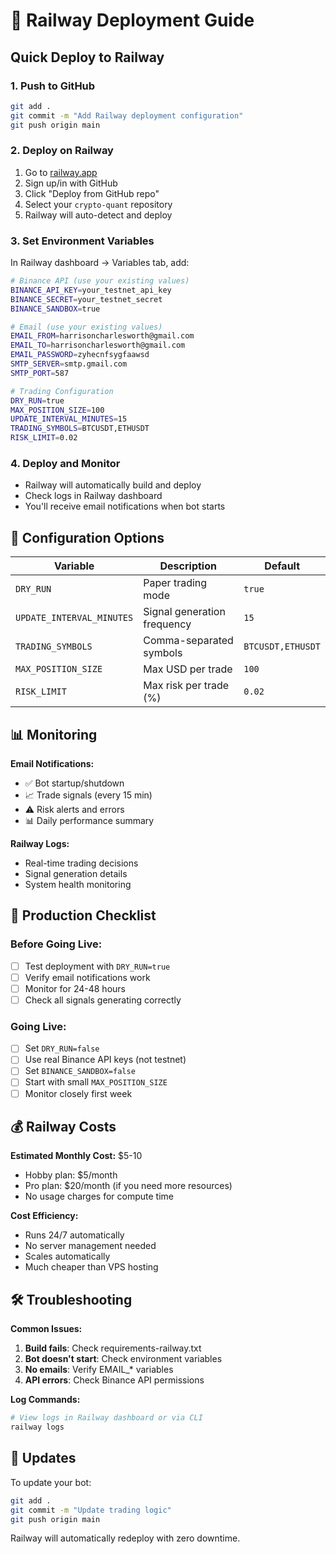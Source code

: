 # 🚂 Railway Deployment Guide

## Quick Deploy to Railway

### 1. **Push to GitHub**
```bash
git add .
git commit -m "Add Railway deployment configuration"
git push origin main
```

### 2. **Deploy on Railway**
1. Go to [railway.app](https://railway.app)
2. Sign up/in with GitHub
3. Click "Deploy from GitHub repo"
4. Select your `crypto-quant` repository
5. Railway will auto-detect and deploy

### 3. **Set Environment Variables**
In Railway dashboard → Variables tab, add:

```bash
# Binance API (use your existing values)
BINANCE_API_KEY=your_testnet_api_key
BINANCE_SECRET=your_testnet_secret
BINANCE_SANDBOX=true

# Email (use your existing values)
EMAIL_FROM=harrisoncharlesworth@gmail.com
EMAIL_TO=harrisoncharlesworth@gmail.com
EMAIL_PASSWORD=zyhecnfsygfaawsd
SMTP_SERVER=smtp.gmail.com
SMTP_PORT=587

# Trading Configuration
DRY_RUN=true
MAX_POSITION_SIZE=100
UPDATE_INTERVAL_MINUTES=15
TRADING_SYMBOLS=BTCUSDT,ETHUSDT
RISK_LIMIT=0.02
```

### 4. **Deploy and Monitor**
- Railway will automatically build and deploy
- Check logs in Railway dashboard
- You'll receive email notifications when bot starts

## 🔧 **Configuration Options**

| Variable | Description | Default |
|----------|-------------|---------|
| `DRY_RUN` | Paper trading mode | `true` |
| `UPDATE_INTERVAL_MINUTES` | Signal generation frequency | `15` |
| `TRADING_SYMBOLS` | Comma-separated symbols | `BTCUSDT,ETHUSDT` |
| `MAX_POSITION_SIZE` | Max USD per trade | `100` |
| `RISK_LIMIT` | Max risk per trade (%) | `0.02` |

## 📊 **Monitoring**

**Email Notifications:**
- ✅ Bot startup/shutdown
- 📈 Trade signals (every 15 min)
- ⚠️ Risk alerts and errors
- 📊 Daily performance summary

**Railway Logs:**
- Real-time trading decisions
- Signal generation details
- System health monitoring

## 🚀 **Production Checklist**

### **Before Going Live:**
- [ ] Test deployment with `DRY_RUN=true`
- [ ] Verify email notifications work
- [ ] Monitor for 24-48 hours
- [ ] Check all signals generating correctly

### **Going Live:**
- [ ] Set `DRY_RUN=false`
- [ ] Use real Binance API keys (not testnet)
- [ ] Set `BINANCE_SANDBOX=false`
- [ ] Start with small `MAX_POSITION_SIZE`
- [ ] Monitor closely first week

## 💰 **Railway Costs**

**Estimated Monthly Cost:** $5-10
- Hobby plan: $5/month
- Pro plan: $20/month (if you need more resources)
- No usage charges for compute time

**Cost Efficiency:**
- Runs 24/7 automatically
- No server management needed
- Scales automatically
- Much cheaper than VPS hosting

## 🛠️ **Troubleshooting**

**Common Issues:**
1. **Build fails**: Check requirements-railway.txt
2. **Bot doesn't start**: Check environment variables
3. **No emails**: Verify EMAIL_* variables
4. **API errors**: Check Binance API permissions

**Log Commands:**
```bash
# View logs in Railway dashboard or via CLI
railway logs
```

## 🔄 **Updates**

To update your bot:
```bash
git add .
git commit -m "Update trading logic"
git push origin main
```

Railway will automatically redeploy with zero downtime.
